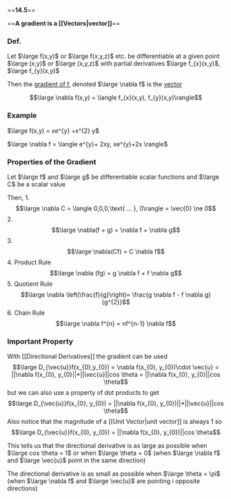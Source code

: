 ==**14.5**==

==**A gradient is a [[Vectors|vector]]**==

### Def.

Let $\large f(x,y)$ or $\large f(x,y,z)$  etc.  be differentiable at a given point $\large (x,y)$  or $\large (x,y,z)$ 
with partial derivatives $\large f_{x}(x,y)$, $\large f_{y}(x,y)$

Then the <u>gradient of f</u>, denoted $\large \nabla f$ is the <u>vector</u> 

$$\large \nabla f(x,y) = \langle f_{x}(x,y), f_{y}(x,y)\rangle$$
### Example

$\large f(x,y) = xe^{y} +x^{2} y$

$\large \nabla f = \langle e^{y}+ 2xy, xe^{y}+2x \rangle$

### Properties of the Gradient

Let $\large f$ and $\large g$ be  differentiable scalar functions and $\large C$ be a scalar value

Then,
1. 
	$$\large \nabla C = \langle 0,0,0,\text{ ... }, 0\rangle = \vec{0} \ne 0$$
2. 
	$$\large \nabla(f + g) = \nabla f + \nabla g$$
3. 
	$$\large \nabla(Cf) = C \nabla f$$
4.  Product Rule
	$$\large \nabla (fg) = g \nabla f + f \nabla g$$
5.   Quotient Rule
	$$\large \nabla \left(\frac{f}{g}\right)= \frac{g \nabla f - f \nabla g}{g^{2}}$$
6.  Chain Rule
	$$\large \nabla f^{n} = nf^{n-1} \nabla f$$

### Important Property
With [[Directional Derivatives]] the gradient can be used
$$\large D_{\vec{u}}f(x_{0},y_{0}) = \nabla f(x_{0}, y_{0})\cdot \vec{u} = ||\nabla f(x_{0}, y_{0}||*||\vec{u}||cos \theta = ||\nabla f(x_{0}, y_{0}||cos \theta$$
but we can also use a property of dot products to get
$$\large D_{\vec{u}}f(x_{0}, y_{0})  = ||\nabla f(x_{0}, y_{0})||*||\vec{u}||cos \theta$$
Also notice that the magnitude of a [[Unit Vector|unit vector]] is always 1 so
$$\large D_{\vec{u}}f(x_{0}, y_{0})  = ||\nabla f(x_{0}, y_{0})||cos \theta$$

This tells us that the directional derivative is as large as possible when $\large cos \theta = 1$ or when $\large \theta = 0$ (when $\large \nabla f$ and $\large \vec{u}$ point in the same direction)

The directional derivative is as small as possible when $\large \theta = \pi$ (when $\large \nabla f$ and $\large \vec{u}$ are pointing i opposite directions) 

